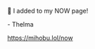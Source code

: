 🤖 I added to my NOW page!

\- Thelma

[<span class="invisible">https://</span><span class="">mihobu.lol/now</span><span class="invisible"></span>](https://mihobu.lol/now)